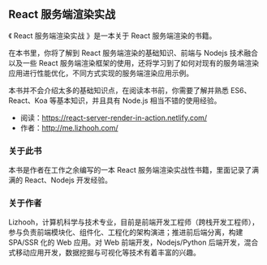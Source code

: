 ## React 服务端渲染实战

《 React 服务端渲染实战 》是一本关于 React 服务端渲染的书籍。

在本书里，你将了解到 React 服务端渲染的基础知识、前端与 Nodejs 技术融合以及一些 React 服务端渲染框架的使用，还将学习到了如何对现有的服务端渲染应用进行性能优化，不同方式实现的服务端渲染应用示例。


本书并不会介绍太多的基础知识点，在阅读本书前，你需要了解并熟悉 ES6、React、Koa 等基本知识，并且具有 Node.js 相当不错的使用经验。

- 阅读：https://react-server-render-in-action.netlify.com/
- 作者：http://me.lizhooh.com/

### 关于此书
本书是作者在工作之余编写的一本 React 服务端渲染实战性书籍，里面记录了满满的 React、Nodejs 开发经验。

### 关于作者
Lizhooh，计算机科学与技术专业，目前是前端开发工程师（跨栈开发工程师），参与负责前端模块化、组件化、工程化的架构演进；推进前后端分离，构建 SPA/SSR 化的 Web 应用。对 Web 前端开发，Nodejs/Python 后端开发，混合式移动应用开发，数据挖掘与可视化等技术有着丰富的兴趣。
 


